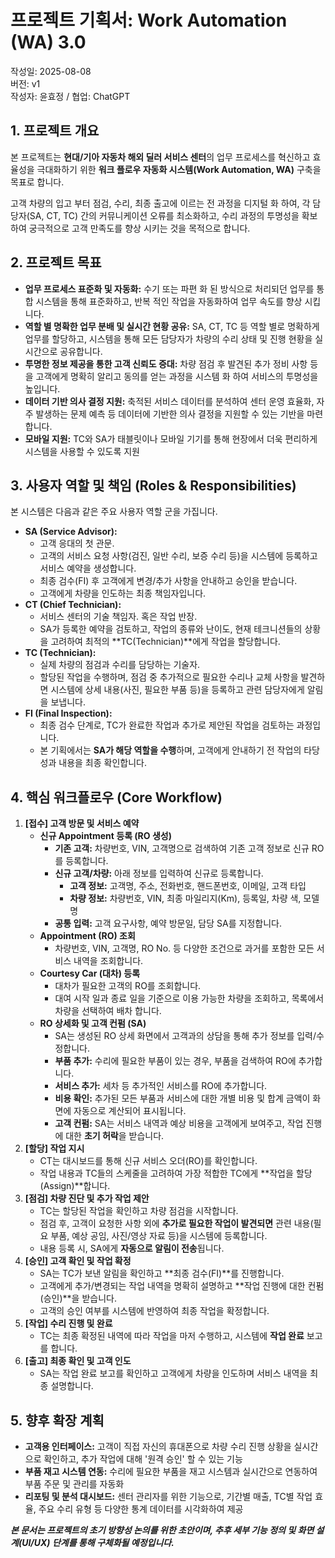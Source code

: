 # 프로젝트 기획서: Work Automation (WA) 3.0

작성일: 2025-08-08\
버전: v1\
작성자: 윤효정 / 협업: ChatGPT

## 1\. 프로젝트 개요

본 프로젝트는 **현대/기아 자동차 해외 딜러 서비스 센터**의 업무 프로세스를 혁신하고 효율성을 극대화하기 위한 **워크 플로우 자동화 시스템(Work Automation, WA)** 구축을 목표로 합니다.

고객 차량의 입고 부터 점검, 수리, 최종 출고에 이르는 전 과정을 디지털 화 하여, 각 담당자(SA, CT, TC) 간의 커뮤니케이션 오류를 최소화하고, 수리 과정의 투명성을 확보하여 궁극적으로 고객 만족도를 향상 시키는 것을 목적으로 합니다.

## 2\. 프로젝트 목표

* **업무 프로세스 표준화 및 자동화:** 수기 또는 파편 화 된 방식으로 처리되던 업무를 통합 시스템을 통해 표준화하고, 반복 적인 작업을 자동화하여 업무 속도를 향상 시킵니다.  
* **역할 별 명확한 업무 분배 및 실시간 현황 공유:** SA, CT, TC 등 역할 별로 명확하게 업무를 할당하고, 시스템을 통해 모든 담당자가 차량의 수리 상태 및 진행 현황을 실시간으로 공유합니다.  
* **투명한 정보 제공을 통한 고객 신뢰도 증대:** 차량 점검 후 발견된 추가 정비 사항 등을 고객에게 명확히 알리고 동의를 얻는 과정을 시스템 화 하여 서비스의 투명성을 높입니다.  
* **데이터 기반 의사 결정 지원:** 축적된 서비스 데이터를 분석하여 센터 운영 효율화, 자주 발생하는 문제 예측 등 데이터에 기반한 의사 결정을 지원할 수 있는 기반을 마련합니다.
* **모바일 지원:** TC와 SA가 태블릿이나 모바일 기기를 통해 현장에서 더욱 편리하게 시스템을 사용할 수 있도록 지원

## 

## 3\. 사용자 역할 및 책임 (Roles & Responsibilities)

본 시스템은 다음과 같은 주요 사용자 역할 군을 가집니다.

* **SA (Service Advisor):**  
  * 고객 응대의 첫 관문.  
  * 고객의 서비스 요청 사항(검진, 일반 수리, 보증 수리 등)을 시스템에 등록하고 서비스 예약을 생성합니다.  
  * 최종 검수(FI) 후 고객에게 변경/추가 사항을 안내하고 승인을 받습니다.  
  * 고객에게 차량을 인도하는 최종 책임자입니다.  
* **CT (Chief Technician):**  
  * 서비스 센터의 기술 책임자. 혹은 작업 반장.  
  * SA가 등록한 예약을 검토하고, 작업의 종류와 난이도, 현재 테크니션들의 상황을 고려하여 최적의 \*\*TC(Technician)\*\*에게 작업을 할당합니다.  
* **TC (Technician):**  
  * 실제 차량의 점검과 수리를 담당하는 기술자.  
  * 할당된 작업을 수행하며, 점검 중 추가적으로 필요한 수리나 교체 사항을 발견하면 시스템에 상세 내용(사진, 필요한 부품 등)을 등록하고 관련 담당자에게 알림을 보냅니다.  
* **FI (Final Inspection):**  
  * 최종 검수 단계로, TC가 완료한 작업과 추가로 제안된 작업을 검토하는 과정입니다.  
  * 본 기획에서는 **SA가 해당 역할을 수행**하며, 고객에게 안내하기 전 작업의 타당성과 내용을 최종 확인합니다.

## 

## 4\. 핵심 워크플로우 (Core Workflow)

1. **\[접수\] 고객 방문 및 서비스 예약**  
   * **신규 Appointment 등록 (RO 생성)**  
     * **기존 고객:** 차량번호, VIN, 고객명으로 검색하여 기존 고객 정보로 신규 RO를 등록합니다.  
     * **신규 고객/차량:** 아래 정보를 입력하여 신규로 등록합니다.  
       * **고객 정보:** 고객명, 주소, 전화번호, 핸드폰번호, 이메일, 고객 타입  
       * **차량 정보:** 차량번호, VIN, 최종 마일리지(Km), 등록일, 차량 색, 모델명  
     * **공통 입력:** 고객 요구사항, 예약 방문일, 담당 SA를 지정합니다.  
   * **Appointment (RO) 조회**  
     * 차량번호, VIN, 고객명, RO No. 등 다양한 조건으로 과거를 포함한 모든 서비스 내역을 조회합니다.  
   * **Courtesy Car (대차) 등록**  
     * 대차가 필요한 고객의 RO를 조회합니다.  
     * 대여 시작 일과 종료 일을 기준으로 이용 가능한 차량을 조회하고, 목록에서 차량을 선택하여 배차 합니다.  
   * **RO 상세화 및 고객 컨펌 (SA)**  
     * SA는 생성된 RO 상세 화면에서 고객과의 상담을 통해 추가 정보를 입력/수정합니다.  
     * **부품 추가:** 수리에 필요한 부품이 있는 경우, 부품을 검색하여 RO에 추가합니다.  
     * **서비스 추가:** 세차 등 추가적인 서비스를 RO에 추가합니다.  
     * **비용 확인:** 추가된 모든 부품과 서비스에 대한 개별 비용 및 합계 금액이 화면에 자동으로 계산되어 표시됩니다.  
     * **고객 컨펌:** SA는 서비스 내역과 예상 비용을 고객에게 보여주고, 작업 진행에 대한 **초기 허락**을 받습니다.  
2. **\[할당\] 작업 지시**  
   * CT는 대시보드를 통해 신규 서비스 오더(RO)를 확인합니다.  
   * 작업 내용과 TC들의 스케줄을 고려하여 가장 적합한 TC에게 \*\*작업을 할당(Assign)\*\*합니다.  
3. **\[점검\] 차량 진단 및 추가 작업 제안**  
   * TC는 할당된 작업을 확인하고 차량 점검을 시작합니다.  
   * 점검 후, 고객이 요청한 사항 외에 **추가로 필요한 작업이 발견되면** 관련 내용(필요 부품, 예상 공임, 사진/영상 자료 등)을 시스템에 등록합니다.  
   * 내용 등록 시, SA에게 **자동으로 알림이 전송**됩니다.  
4. **\[승인\] 고객 확인 및 작업 확정**  
   * SA는 TC가 보낸 알림을 확인하고 \*\*최종 검수(FI)\*\*를 진행합니다.  
   * 고객에게 추가/변경되는 작업 내역을 명확히 설명하고 \*\*작업 진행에 대한 컨펌(승인)\*\*을 받습니다.  
   * 고객의 승인 여부를 시스템에 반영하여 최종 작업을 확정합니다.  
5. **\[작업\] 수리 진행 및 완료**  
   * TC는 최종 확정된 내역에 따라 작업을 마저 수행하고, 시스템에 **작업 완료** 보고를 합니다.  
6. **\[출고\] 최종 확인 및 고객 인도**  
   * SA는 작업 완료 보고를 확인하고 고객에게 차량을 인도하며 서비스 내역을 최종 설명합니다.

## 

## 5\. 향후 확장 계획

* **고객용 인터페이스:** 고객이 직접 자신의 휴대폰으로 차량 수리 진행 상황을 실시간으로 확인하고, 추가 작업에 대해 '원격 승인' 할 수 있는 기능  
* **부품 재고 시스템 연동:** 수리에 필요한 부품을 재고 시스템과 실시간으로 연동하여 부품 주문 및 관리를 자동화  
* **리포팅 및 분석 대시보드:** 센터 관리자를 위한 기능으로, 기간별 매출, TC별 작업 효율, 주요 수리 유형 등 다양한 통계 데이터를 시각화하여 제공  

***본 문서는 프로젝트의 초기 방향성 논의를 위한 초안이며, 추후 세부 기능 정의 및 화면 설계(UI/UX) 단계를 통해 구체화될 예정입니다.***